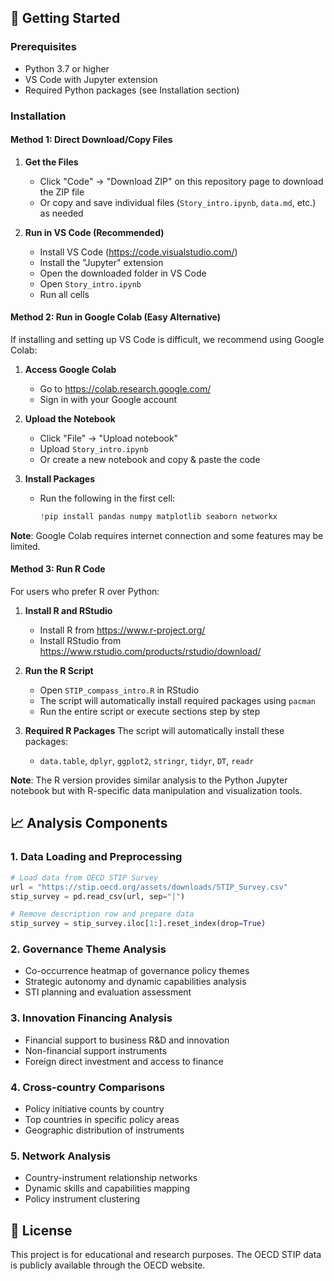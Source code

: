 

## 🚀 Getting Started

### Prerequisites

- Python 3.7 or higher
- VS Code with Jupyter extension
- Required Python packages (see Installation section)

### Installation

#### Method 1: Direct Download/Copy Files

1. **Get the Files**
   - Click "Code" → "Download ZIP" on this repository page to download the ZIP file
   - Or copy and save individual files (`Story_intro.ipynb`, `data.md`, etc.) as needed

2. **Run in VS Code (Recommended)**
   - Install VS Code (https://code.visualstudio.com/)
   - Install the "Jupyter" extension
   - Open the downloaded folder in VS Code
   - Open `Story_intro.ipynb`
   - Run all cells

#### Method 2: Run in Google Colab (Easy Alternative)

If installing and setting up VS Code is difficult, we recommend using Google Colab:

1. **Access Google Colab**
   - Go to https://colab.research.google.com/
   - Sign in with your Google account

2. **Upload the Notebook**
   - Click "File" → "Upload notebook"
   - Upload `Story_intro.ipynb`
   - Or create a new notebook and copy & paste the code

3. **Install Packages**
   - Run the following in the first cell:
     ```python
     !pip install pandas numpy matplotlib seaborn networkx
     ```

**Note**: Google Colab requires internet connection and some features may be limited.

#### Method 3: Run R Code

For users who prefer R over Python:

1. **Install R and RStudio**
   - Install R from https://www.r-project.org/
   - Install RStudio from https://www.rstudio.com/products/rstudio/download/

2. **Run the R Script**
   - Open `STIP_compass_intro.R` in RStudio
   - The script will automatically install required packages using `pacman`
   - Run the entire script or execute sections step by step

3. **Required R Packages**
   The script will automatically install these packages:
   - `data.table`, `dplyr`, `ggplot2`, `stringr`, `tidyr`, `DT`, `readr`

**Note**: The R version provides similar analysis to the Python Jupyter notebook but with R-specific data manipulation and visualization tools.

## 📈 Analysis Components

### 1. Data Loading and Preprocessing
```python
# Load data from OECD STIP Survey
url = "https://stip.oecd.org/assets/downloads/STIP_Survey.csv"
stip_survey = pd.read_csv(url, sep="|")

# Remove description row and prepare data
stip_survey = stip_survey.iloc[1:].reset_index(drop=True)
```

### 2. Governance Theme Analysis
- Co-occurrence heatmap of governance policy themes
- Strategic autonomy and dynamic capabilities analysis
- STI planning and evaluation assessment

### 3. Innovation Financing Analysis
- Financial support to business R&D and innovation
- Non-financial support instruments
- Foreign direct investment and access to finance

### 4. Cross-country Comparisons
- Policy initiative counts by country
- Top countries in specific policy areas
- Geographic distribution of instruments

### 5. Network Analysis
- Country-instrument relationship networks
- Dynamic skills and capabilities mapping
- Policy instrument clustering

## 📄 License

This project is for educational and research purposes. The OECD STIP data is publicly available through the OECD website.

